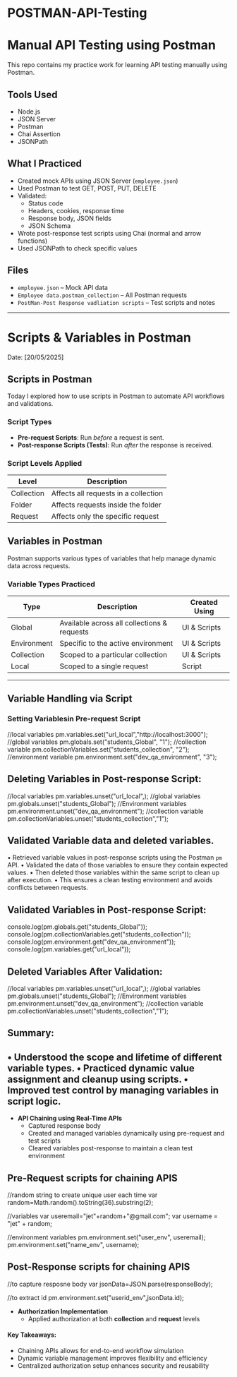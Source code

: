 # POSTMAN-API-Testing

# Manual API Testing using Postman

This repo contains my practice work for learning API testing manually using Postman.

## Tools Used
- Node.js
- JSON Server
- Postman
- Chai Assertion
- JSONPath

## What I Practiced
- Created mock APIs using JSON Server (`employee.json`)
- Used Postman to test GET, POST, PUT, DELETE
- Validated:
  - Status code
  - Headers, cookies, response time
  - Response body, JSON fields
  - JSON Schema
- Wrote post-response test scripts using Chai (normal and arrow functions)
- Used JSONPath to check specific values

## Files
- `employee.json` – Mock API data
- `Employee data.postman_collection` – All Postman requests
- `PostMan-Post Response vadliation scripts` – Test scripts and notes

---

# Scripts & Variables in Postman

Date: [20/05/2025]

## Scripts in Postman

Today I explored how to use scripts in Postman to automate API workflows and validations.

### Script Types
- **Pre-request Scripts**: Run *before* a request is sent.
- **Post-response Scripts (Tests)**: Run *after* the response is received.

### Script Levels Applied
| Level      | Description                            |
|------------|----------------------------------------|
| Collection | Affects all requests in a collection   |
| Folder     | Affects requests inside the folder     |
| Request    | Affects only the specific request      |

## Variables in Postman

Postman supports various types of variables that help manage dynamic data across requests.

### Variable Types Practiced
| Type          | Description                                 | Created Using   |
|---------------|---------------------------------------------|-----------------|
| Global        | Available across all collections & requests | UI & Scripts    |
| Environment   | Specific to the active environment          | UI & Scripts    |
| Collection    | Scoped to a particular collection           | UI & Scripts    |
| Local         | Scoped to a single request                  | Script          |

---

## Variable Handling via Script
###  Setting Variablesin Pre-request Script
//local variables
pm.variables.set("url_local","http://localhost:3000");
//global variables
pm.globals.set("students_Global", "1");
//collection variable
pm.collectionVariables.set("students_collection", "2");
//environment variable
pm.environment.set("dev_qa_environment", "3");

## Deleting Variables in Post-response Script:
//local variables
pm.variables.unset("url_local",);
//global variables
pm.globals.unset("students_Global");
//Environment variables
pm.environment.unset("dev_qa_environment");
//collection variable
pm.collectionVariables.unset("students_collection","1");

## Validated Variable data and deleted variables.
•	Retrieved variable values in post-response scripts using the Postman `pm` API.
•	Validated the data of those variables to ensure they contain expected values.
•	Then deleted those variables within the same script to clean up after execution.
•	This ensures a clean testing environment and avoids conflicts between requests.

 ## Validated Variables in Post-response Script: 
console.log(pm.globals.get("students_Global"));
console.log(pm.collectionVariables.get("students_collection"));
console.log(pm.environment.get("dev_qa_environment"));
console.log(pm.variables.get("url_local"));

## Deleted Variables After Validation:
//local variables
pm.variables.unset("url_local",);
//global variables
pm.globals.unset("students_Global");
//Environment variables
pm.environment.unset("dev_qa_environment");
//collection variable
pm.collectionVariables.unset("students_collection","1");

## Summary:
• Understood the scope and lifetime of different variable types.
• Practiced dynamic value assignment and cleanup using scripts.
• Improved test control by managing variables in script logic.
----------

- **API Chaining using Real-Time APIs**
  - Captured response body
  - Created and managed variables dynamically using pre-request and test scripts
  - Cleared variables post-response to maintain a clean test environment

## Pre-Request scripts for chaining APIS    
//random string to create unique user each time
var random=Math.random().toString(36).substring(2);

//variables
var useremail="jet"+random+"@gmail.com";
var username = "jet" + random;

//environment variables
pm.environment.set("user_env", useremail);
pm.environment.set("name_env", username);

## Post-Response scripts for chaining APIS
//to capture resposne body 
var jsonData=JSON.parse(responseBody);

//to extract id
pm.environment.set("userid_env",jsonData.id);

- **Authorization Implementation**
  - Applied authorization at both **collection** and **request** levels

#### Key Takeaways:
- Chaining APIs allows for end-to-end workflow simulation
- Dynamic variable management improves flexibility and efficiency
- Centralized authorization setup enhances security and reusability






